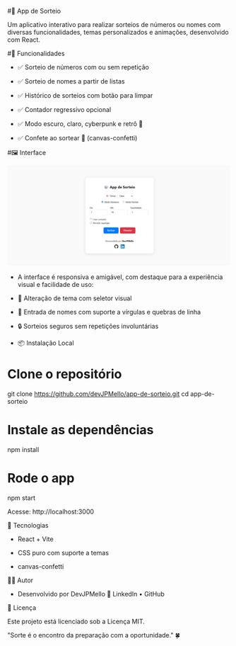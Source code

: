#🎲 App de Sorteio

Um aplicativo interativo para realizar sorteios de números ou nomes com diversas funcionalidades, temas personalizados e animações, desenvolvido com React.

#🚀 Funcionalidades

- ✅ Sorteio de números com ou sem repetição

- ✅ Sorteio de nomes a partir de listas

- ✅ Histórico de sorteios com botão para limpar

- ✅ Contador regressivo opcional

- ✅ Modo escuro, claro, cyberpunk e retrô 🌈

- ✅ Confete ao sortear 🎉 (canvas-confetti)

#🖼️ Interface

![Sorteio em ação](public/image.png)

- A interface é responsiva e amigável, com destaque para a experiência visual e facilidade de uso:

- 🎨 Alteração de tema com seletor visual

- 🧾 Entrada de nomes com suporte a vírgulas e quebras de linha

- 🔒 Sorteios seguros sem repetições involuntárias

- 📦 Instalação Local

# Clone o repositório
git clone https://github.com/devJPMello/app-de-sorteio.git
cd app-de-sorteio

# Instale as dependências
npm install

# Rode o app
npm start

Acesse: http://localhost:3000

🔧 Tecnologias

- React + Vite

- CSS puro com suporte a temas

- canvas-confetti


👨‍💻 Autor

- Desenvolvido por DevJPMello
🔗 LinkedIn • GitHub

📄 Licença

Este projeto está licenciado sob a Licença MIT.

"Sorte é o encontro da preparação com a oportunidade." 🍀
